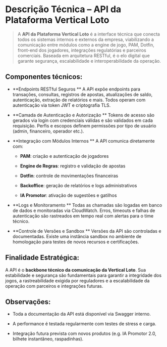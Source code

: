 # **Descrição Técnica – API da Plataforma Vertical Loto**

> A **API da Plataforma Vertical Loto** é a interface técnica que conecta todos os sistemas internos e externos da empresa, viabilizando a comunicação entre módulos como a engine de jogo, PAM, Dotfin, front-end dos jogadores, integrações regulatórias e parceiros comerciais. Baseada em arquitetura RESTful, é o elo digital que garante segurança, escalabilidade e interoperabilidade da operação.

## **Componentes técnicos:**

- **Endpoints RESTful Seguros  **
  A API expõe endpoints para transações, consultas, registros de apostas, atualizações de saldo, autenticação, extração de relatórios e mais. Todos operam com autenticação via token JWT e criptografia TLS.

- **Camada de Autenticação e Autorização  **
  Tokens de acesso são gerados via login com credenciais válidas e são validados em cada requisição. Perfis e escopos definem permissões por tipo de usuário (admin, financeiro, operador etc.).

- **Integração com Módulos Internos  **
  A API comunica diretamente com:

  - **PAM**: criação e autenticação de jogadores

  - **Engine de Regras**: registro e validação de apostas

  - **Dotfin**: controle de movimentações financeiras

  - **Backoffice**: geração de relatórios e logs administrativos

  - **IA Promotor**: ativação de sugestões e gatilhos

- **Logs e Monitoramento  **
  Todas as chamadas são logadas em banco de dados e monitoradas via CloudWatch. Erros, timeouts e falhas de autenticação são rastreados em tempo real com alertas para o time técnico.

- **Controle de Versões e Sandbox  **
  Versões da API são controladas e documentadas. Existe uma instância sandbox no ambiente de homologação para testes de novos recursos e certificações.

## **Finalidade Estratégica:**

A API é o **backbone técnico da comunicação da Vertical Loto**. Sua estabilidade e segurança são fundamentais para garantir a integridade dos jogos, a rastreabilidade exigida por reguladores e a escalabilidade da operação com parceiros e integrações futuras.

## **Observações:**

- Toda a documentação da API está disponível via Swagger interno.

- A performance é testada regularmente com testes de stress e carga.

- Integração futura prevista com novos produtos (e.g. IA Promotor 2.0, bilhete instantâneo, raspadinhas).
